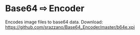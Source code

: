 # Base64 &#8680; Encoder
Encodes image files to base64 data.
Download: https://github.com/srazzano/Base64_Encoder/master/b64e.xpi
